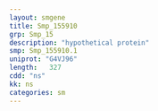 ```yaml
---
layout: smgene
title: Smp_155910
grp: Smp_15
description: "hypothetical protein"
smp: Smp_155910.1
uniprot: "G4VJ96"
length:   327
cdd: "ns"
kk: ns
categories: sm
---
```

